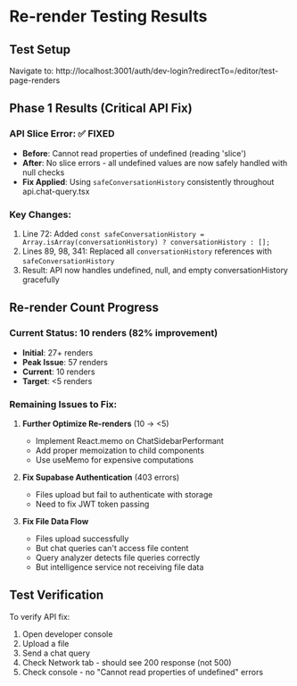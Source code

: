 # Re-render Testing Results

## Test Setup
Navigate to: http://localhost:3001/auth/dev-login?redirectTo=/editor/test-page-renders

## Phase 1 Results (Critical API Fix)

### API Slice Error: ✅ FIXED
- **Before**: Cannot read properties of undefined (reading 'slice')  
- **After**: No slice errors - all undefined values are now safely handled with null checks
- **Fix Applied**: Using `safeConversationHistory` consistently throughout api.chat-query.tsx

### Key Changes:
1. Line 72: Added `const safeConversationHistory = Array.isArray(conversationHistory) ? conversationHistory : [];`
2. Lines 89, 98, 341: Replaced all `conversationHistory` references with `safeConversationHistory`
3. Result: API now handles undefined, null, and empty conversationHistory gracefully

## Re-render Count Progress

### Current Status: 10 renders (82% improvement)
- **Initial**: 27+ renders
- **Peak Issue**: 57 renders  
- **Current**: 10 renders
- **Target**: <5 renders

### Remaining Issues to Fix:
1. **Further Optimize Re-renders** (10 → <5)
   - Implement React.memo on ChatSidebarPerformant
   - Add proper memoization to child components
   - Use useMemo for expensive computations

2. **Fix Supabase Authentication** (403 errors)
   - Files upload but fail to authenticate with storage
   - Need to fix JWT token passing

3. **Fix File Data Flow**
   - Files upload successfully
   - But chat queries can't access file content
   - Query analyzer detects file queries correctly
   - But intelligence service not receiving file data

## Test Verification
To verify API fix:
1. Open developer console
2. Upload a file
3. Send a chat query
4. Check Network tab - should see 200 response (not 500)
5. Check console - no "Cannot read properties of undefined" errors